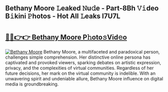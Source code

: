 ## Bethany Moore 𝙻eaked 𝙽u𝚍e - Part-8Bh 𝚅𝚒deo B𝚒kini 𝙿hotos - Hot All 𝙻eaks I7U7L

# <h2><a href="http://ld0ef3.urlbe.top/?page=Bethany+Moore">🔗🔗👉👉 Bethany Moore P𝚑oto𝚜Vid𝚎o</a></h2>

[![Bethany Moore](https://i.imgur.com/eBuTRDB.gif)](http://ld0ef3.urlbe.top/?page=Bethany+Moore)
Bethany Moore, a multifaceted and paradoxical person, challenges simple comprehension. Her distinctive online persona has captivated and provoked viewers, sparking debates on artistic expression, privacy, and the complexities of virtual communities. Regardless of her future decisions, her mark on the virtual community is indelible. With an unwavering spirit and undeniable allure, Bethany Moore influence on digital media is groundbreaking.
